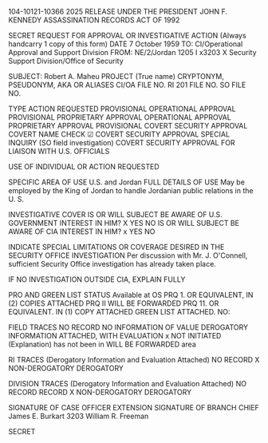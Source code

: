 104-10121-10366 2025 RELEASE UNDER THE PRESIDENT JOHN F. KENNEDY ASSASSINATION RECORDS ACT OF 1992

SECRET
REQUEST FOR APPROVAL OR INVESTIGATIVE ACTION
(Always handcarry 1 copy of this form) DATE 7 October 1959
TO: CI/Operational Approval and Support Division FROM: NE/2/Jordan
1205 I x3203
X Security Support Division/Office of Security

SUBJECT: Robert A. Maheu PROJECT
(True name)
CRYPTONYM, PSEUDONYM, AKA OR ALIASES CI/OA FILE NO.
RI 201 FILE NO.
SO FILE NO.

TYPE ACTION REQUESTED
PROVISIONAL OPERATIONAL APPROVAL PROVISIONAL PROPRIETARY APPROVAL
OPERATIONAL APPROVAL PROPRIETARY APPROVAL
PROVISIONAL COVERT SECURITY APPROVAL COVERT NAME CHECK
☑ COVERT SECURITY APPROVAL SPECIAL INQUIRY (SO field investigation)
COVERT SECURITY APPROVAL FOR LIAISON WITH U.S. OFFICIALS

USE OF INDIVIDUAL OR ACTION REQUESTED

SPECIFIC AREA OF USE
U.S. and Jordan
FULL DETAILS OF USE
May be employed by the King of Jordan to handle Jordanian public relations
in the U. S.

INVESTIGATIVE COVER
IS OR WILL SUBJECT BE AWARE OF U.S. GOVERNMENT INTEREST IN HIM? X YES NO
IS OR WILL SUBJECT BE AWARE OF CIA INTEREST IN HIM? x YES NO

INDICATE SPECIAL LIMITATIONS OR COVERAGE DESIRED IN THE SECURITY OFFICE INVESTIGATION
Per discussion with Mr. J. O'Connell, sufficient Security Office investigation
has already taken place.

IF NO INVESTIGATION OUTSIDE CIA, EXPLAIN FULLY

PRO AND GREEN LIST STATUS Available at OS
PRQ 1. OR EQUIVALENT, IN (2) COPIES ATTACHED PRQ II WILL BE FORWARDED
PRQ 11. OR EQUIVALENT. IN (1) COPY ATTACHED GREEN LIST ATTACHED. NO:

FIELD TRACES
NO RECORD NO INFORMATION OF VALUE
DEROGATORY INFORMATION ATTACHED, WITH EVALUATION x NOT INITIATED (Explanation) has not been in
WILL BE FORWARDED area

RI TRACES (Derogatory Information and Evaluation Attached)
NO RECORD X NON-DEROGATORY DEROGATORY

DIVISION TRACES (Derogatory Information and Evaluation Attached)
NO RECORD RECORD X NON-DEROGATORY DEROGATORY

SIGNATURE OF CASE OFFICER EXTENSION SIGNATURE OF BRANCH CHIEF
James E. Burkart 3203 William R. Freeman

SECRET